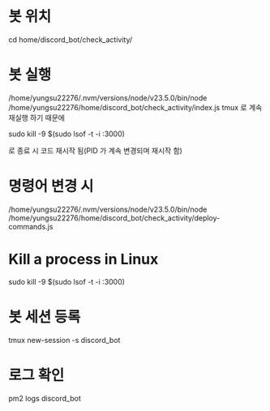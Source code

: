 # 봇 위치
cd home/discord_bot/check_activity/

# 봇 실행
/home/yungsu22276/.nvm/versions/node/v23.5.0/bin/node /home/yungsu22276/home/discord_bot/check_activity/index.js
tmux 로 계속 재실행 하기 때문에

sudo kill -9 $(sudo lsof -t -i :3000)

로 종료 시 코드 재시작 됨(PID 가 계속 변경되며 재시작 함)

# 명령어 변경 시
/home/yungsu22276/.nvm/versions/node/v23.5.0/bin/node /home/yungsu22276/home/discord_bot/check_activity/deploy-commands.js

# Kill a process in Linux
sudo kill -9 $(sudo lsof -t -i :3000)

# 봇 세션 등록
tmux new-session -s discord_bot

# 로그 확인
pm2 logs discord_bot

